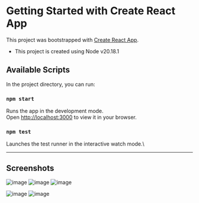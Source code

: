 # Getting Started with Create React App

This project was bootstrapped with [Create React App](https://github.com/facebook/create-react-app).

- This project is created using Node v20.18.1

## Available Scripts

In the project directory, you can run:

### `npm start`

Runs the app in the development mode.\
Open [http://localhost:3000](http://localhost:3000) to view it in your browser.


### `npm test`

Launches the test runner in the interactive watch mode.\

---

## Screenshots
![image](https://github.com/user-attachments/assets/b01e0a09-0017-42f9-b7e9-585f109b628c)
![image](https://github.com/user-attachments/assets/e2e050f0-0e28-4ff5-b043-4f7387445d3e)
![image](https://github.com/user-attachments/assets/ffc67e10-479c-46d4-8703-54d5d9dc95d9)

![image](https://github.com/user-attachments/assets/4166b01e-6b15-4064-b3d8-fcfdde0b6f4d)
![image](https://github.com/user-attachments/assets/840012a2-4968-41cb-82f0-eec304d9d4ce)






